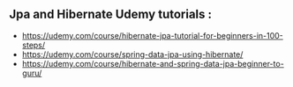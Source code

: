 ## Jpa and Hibernate Udemy tutorials :
- https://udemy.com/course/hibernate-jpa-tutorial-for-beginners-in-100-steps/
- https://udemy.com/course/spring-data-jpa-using-hibernate/
- https://udemy.com/course/hibernate-and-spring-data-jpa-beginner-to-guru/